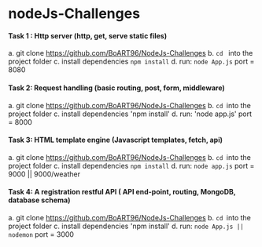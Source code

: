 #  nodeJs-Challenges

#### Task 1 : Http server (http, get, serve static files)

a. git clone https://github.com/BoART96/NodeJs-Challenges
b. `cd ` into the project folder
c. install dependencies `npm install`
d. run: `node App.js`
port = 8080
       
       
       
       
#### Task 2: Request handling (basic routing, post, form, middleware)

a. git clone https://github.com/BoART96/NodeJs-Challenges
b. `cd `into the project folder
c. install dependencies 'npm install'
d. run: 'node app.js'
port = 8000
       
       
       
       
#### Task 3: HTML template engine  (Javascript templates, fetch, api)

a. git clone https://github.com/BoART96/NodeJs-Challenges
b. `cd `into the project folder
c. install dependencies `npm install`
d. run: `node app.js` 
port = 9000 || 9000/weather
 
 
 
 
 
 #### Task 4: A registration restful API ( API end-point, routing, MongoDB, database schema)
 
a. git clone https://github.com/BoART96/NodeJs-Challenges
b. `cd `into the project folder
c. install dependencies 'npm install'
d. run: `node App.js || nodemon` 
port = 3000
